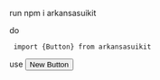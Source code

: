 run 
     npm i arkansasuikit

do

     import {Button} from arkansasuikit


use 
     <Button>New Button</Button>
